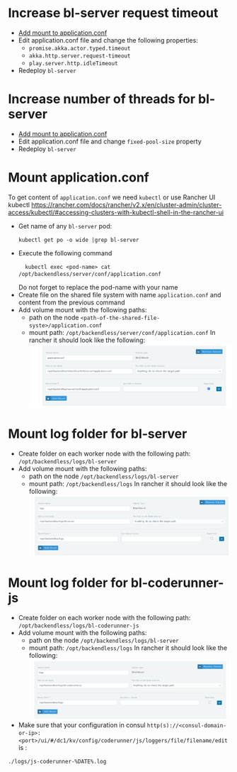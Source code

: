 # <a name="increase_timeout">Increase bl-server request timeout</a>
* [Add mount to application.conf](#mount_application_conf)
* Edit application.conf file and change the following properties:
  - `promise.akka.actor.typed.timeout`
  - `akka.http.server.request-timeout`
  - `play.server.http.idleTimeout`
* Redeploy `bl-server`

# <a name="increase_thread">Increase number of threads for bl-server</a>
* [Add mount to application.conf](#mount_application_conf)
* Edit application.conf file and change `fixed-pool-size` property
* Redeploy `bl-server`

# <a name="mount_application_conf">Mount application.conf</a>
To get content of `application.conf` we need `kubectl` or use Rancher UI kubectl https://rancher.com/docs/rancher/v2.x/en/cluster-admin/cluster-access/kubectl/#accessing-clusters-with-kubectl-shell-in-the-rancher-ui

* Get name of any `bl-server` pod:
  ```
  kubectl get po -o wide |grep bl-server
  ```
* Execute the following command
  ```
    kubectl exec <pod-name> cat /opt/backendless/server/conf/application.conf
  ```
   Do not forget to replace the pod-name with your name
* Create file on the shared file system with name `application.conf` and content from the previous command
* Add volume mount with the following paths: 
  * path on the node `<path-of-the-shared-file-syste>/application.conf`
  * mount path: `/opt/backendless/server/conf/application.conf`
  In rancher it should look like the following:
    ![](services/img/rancher_application_conf_volume.png)


# <a name="mount_log_folder_for_bl_server">Mount log folder for bl-server</a>
* Create folder on each worker node with the following path: `/opt/backendless/logs/bl-server`
* Add volume mount with the following paths:
    * path on the node `/opt/backendless/logs/bl-server`
    * mount path: `/opt/backendless/logs`
      In rancher it should look like the following:
      ![](services/img/rancher_bl_server_log_volume.png)

# <a name="mount_log_folder_for_bl_js_coderunner">Mount log folder for bl-coderunner-js</a>
* Create folder on each worker node with the following path: `/opt/backendless/logs/bl-coderunner-js`
* Add volume mount with the following paths:
    * path on the node `/opt/backendless/logs/bl-server`
    * mount path: `/opt/backendless/logs`
      In rancher it should look like the following:
      ![](services/img/rancher_bl_js_coderanner_log_volume.png)
* Make sure that your configuration in consul `http(s)://<consul-domain-or-ip>:<port>/ui/#/dc1/kv/config/coderunner/js/loggers/file/filename/edit` is :
```
./logs/js-coderunner-%DATE%.log
```